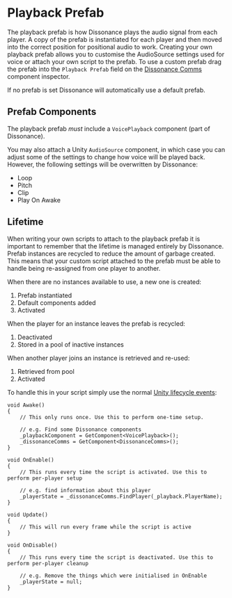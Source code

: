 # Playback Prefab

The playback prefab is how Dissonance plays the audio signal from each player. A copy of the prefab is instantiated for each player and then moved into the correct position for positional audio to work. Creating your own playback prefab allows you to customise the AudioSource settings used for voice or attach your own script to the prefab. To use a custom prefab drag the prefab into the `Playback Prefab` field on the [Dissonance Comms](/Reference/Components/Dissonance-Comms.md) component inspector.

If no prefab is set Dissonance will automatically use a default prefab.

## Prefab Components

The playback prefab *must* include a `VoicePlayback` component (part of Dissonance).

You may also attach a Unity `AudioSource` component, in which case you can adjust some of the settings to change how voice will be played back. However, the following settings will be overwritten by Dissonance:

 - Loop
 - Pitch
 - Clip
 - Play On Awake
 
## Lifetime

When writing your own scripts to attach to the playback prefab it is important to remember that the lifetime is managed entirely by Dissonance. Prefab instances are recycled to reduce the amount of garbage created. This means that your custom script attached to the prefab must be able to handle being re-assigned from one player to another.

When there are no instances available to use, a new one is created:

 1. Prefab instantiated
 1. Default components added
 1. Activated

When the player for an instance leaves the prefab is recycled:

 1. Deactivated
 1. Stored in a pool of inactive instances

When another player joins an instance is retrieved and re-used:

 1. Retrieved from pool
 1. Activated

To handle this in your script simply use the normal [Unity lifecycle events](https://docs.unity3d.com/Manual/ExecutionOrder.html):

```
void Awake()
{
    // This only runs once. Use this to perform one-time setup.
    
    // e.g. Find some Dissonance components
    _playbackComponent = GetComponent<VoicePlayback>();
    _dissonanceComms = GetComponent<DissonanceComms>();
}

void OnEnable()
{
    // This runs every time the script is activated. Use this to perform per-player setup
    
    // e.g. find information about this player
    _playerState = _dissonanceComms.FindPlayer(_playback.PlayerName);
}

void Update()
{
    // This will run every frame while the script is active
}

void OnDisable()
{
    // This runs every time the script is deactivated. Use this to perform per-player cleanup
    
    // e.g. Remove the things which were initialised in OnEnable
    _playerState = null;
}
```